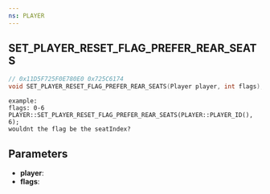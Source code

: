 ```yaml
---
ns: PLAYER
---
```

## SET_PLAYER_RESET_FLAG_PREFER_REAR_SEATS

```c
// 0x11D5F725F0E780E0 0x725C6174
void SET_PLAYER_RESET_FLAG_PREFER_REAR_SEATS(Player player, int flags);
```

```
example:  
flags: 0-6  
PLAYER::SET_PLAYER_RESET_FLAG_PREFER_REAR_SEATS(PLAYER::PLAYER_ID(), 6);  
wouldnt the flag be the seatIndex?  
```

## Parameters
* **player**: 
* **flags**: 

